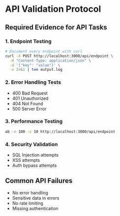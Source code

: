 # API Validation Protocol

## Required Evidence for API Tasks

### 1. Endpoint Testing
```bash
# Document every endpoint with curl
curl -X POST http://localhost:3000/api/endpoint \
  -H "Content-Type: application/json" \
  -d '{"key": "value"}' \
  -v 2>&1 | tee output.log
```

### 2. Error Handling Tests
- 400 Bad Request
- 401 Unauthorized
- 404 Not Found
- 500 Server Error

### 3. Performance Testing
```bash
ab -n 100 -c 10 http://localhost:3000/api/endpoint
```

### 4. Security Validation
- SQL Injection attempts
- XSS attempts
- Auth bypass attempts

## Common API Failures
- No error handling
- Sensitive data in errors
- No rate limiting
- Missing authentication

